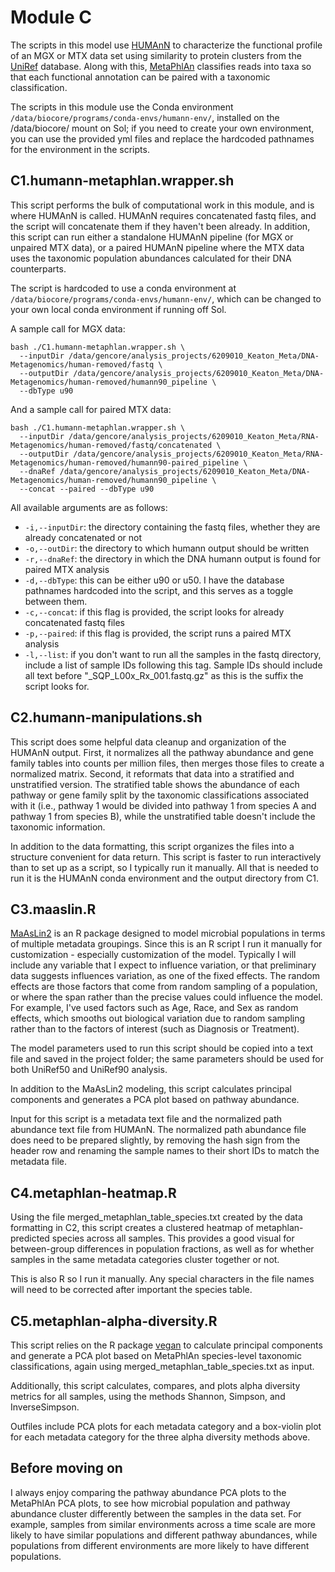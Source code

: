 # Module C
The scripts in this model use [HUMAnN](https://huttenhower.sph.harvard.edu/humann/,"Title") to characterize the functional profile of an MGX or MTX data set using similarity to protein clusters from the [UniRef](https://www.uniprot.org/help/uniref,"Title") database. Along with this, [MetaPhlAn](https://huttenhower.sph.harvard.edu/metaphlan/,"Title") classifies reads into taxa so that each functional annotation can be paired with a taxonomic classification.

The scripts in this module use the Conda environment `/data/biocore/programs/conda-envs/humann-env/`, installed on the /data/biocore/ mount on Sol; if you need to create your own environment, you can use the provided yml files and replace the hardcoded pathnames for the environment in the scripts.

## C1.humann-metaphlan.wrapper.sh
This script performs the bulk of computational work in this module, and is where HUMAnN is called. HUMAnN requires concatenated fastq files, and the script will concatenate them if they haven't been already. In addition, this script can run either a standalone HUMAnN pipeline (for MGX or unpaired MTX data), or a paired HUMAnN pipeline where the MTX data uses the taxonomic population abundances calculated for their DNA counterparts.

The script is hardcoded to use a conda environment at ``/data/biocore/programs/conda-envs/humann-env/``, which can be changed to your own local conda environment if running off Sol.

A sample call for MGX data:

    bash ./C1.humann-metaphlan.wrapper.sh \
      --inputDir /data/gencore/analysis_projects/6209010_Keaton_Meta/DNA-Metagenomics/human-removed/fastq \
      --outputDir /data/gencore/analysis_projects/6209010_Keaton_Meta/DNA-Metagenomics/human-removed/humann90_pipeline \
      --dbType u90

And a sample call for paired MTX data:

    bash ./C1.humann-metaphlan.wrapper.sh \
      --inputDir /data/gencore/analysis_projects/6209010_Keaton_Meta/RNA-Metagenomics/human-removed/fastq/concatenated \
      --outputDir /data/gencore/analysis_projects/6209010_Keaton_Meta/RNA-Metagenomics/human-removed/humann90-paired_pipeline \
      --dnaRef /data/gencore/analysis_projects/6209010_Keaton_Meta/DNA-Metagenomics/human-removed/humann90_pipeline \
      --concat --paired --dbType u90

All available arguments are as follows:
* ``-i,--inputDir``: the directory containing the fastq files, whether they are already concatenated or not
* ``-o,--outDir``: the directory to which humann output should be written
* ``-r,--dnaRef``: the directory in which the DNA humann output is found for paired MTX analysis
* ``-d,--dbType``: this can be either u90 or u50. I have the database pathnames hardcoded into the script, and this serves as a toggle between them.
* ``-c,--concat``: if this flag is provided, the script looks for already concatenated fastq files
* ``-p,--paired``: if this flag is provided, the script runs a paired MTX analysis
* ``-l,--list``: if you don't want to run all the samples in the fastq directory, include a list of sample IDs following this tag. Sample IDs should include all text before "_SQP_L00x_Rx_001.fastq.gz" as this is the suffix the script looks for.

## C2.humann-manipulations.sh
This script does some helpful data cleanup and organization of the HUMAnN output. First, it normalizes all the pathway abundance and gene family tables into counts per million files, then merges those files to create a normalized matrix. Second, it reformats that data into a stratified and unstratified version. The stratified table shows the abundance of each pathway or gene family split by the taxonomic classifications associated with it (i.e., pathway 1 would be divided into pathway 1 from species A and pathway 1 from species B), while the unstratified table doesn't include the taxonomic information.

In addition to the data formatting, this script organizes the files into a structure convenient for data return.
This script is faster to run interactively than to set up as a script, so I typically run it manually. All that is needed to run it is the HUMAnN conda environment and the output directory from C1.

## C3.maaslin.R
[MaAsLin2](https://github.com/biobakery/Maaslin2,"Title") is an R package designed to model microbial populations in terms of multiple metadata groupings. Since this is an R script I run it manually for customization - especially customization of the model. Typically I will include any variable that I expect to influence variation, or that preliminary data suggests influences variation, as one of the fixed effects. The random effects are those factors that come from random sampling of a population, or where the span rather than the precise values could influence the model. For example, I've used factors such as Age, Race, and Sex as random effects, which smooths out  biological variation due to random sampling rather than to the factors of interest (such as Diagnosis or Treatment).

The model parameters used to run this script should be copied into a text file and saved in the project folder; the same parameters should be used for both UniRef50 and UniRef90 analysis.

In addition to the MaAsLin2 modeling, this script calculates principal components and generates a PCA plot based on pathway abundance.

Input for this script is a metadata text file and the normalized path abundance text file from HUMAnN. The normalized path abundance file does need to be prepared slightly, by removing the hash sign from the header row and renaming the sample names to their short IDs to match the metadata file.

## C4.metaphlan-heatmap.R
Using the file merged_metaphlan_table_species.txt created by the data formatting in C2, this script creates a clustered heatmap of metaphlan-predicted species across all samples. This provides a good visual for between-group differences in population fractions, as well as for whether samples in the same metadata categories cluster together or not.

This is also R so I run it manually. Any special characters in the file names will need to be corrected after important the species table.

## C5.metaphlan-alpha-diversity.R
This script relies on the R package [vegan](https://github.com/vegandevs/vegan,"Title") to calculate principal components and generate a PCA plot based on MetaPhlAn species-level taxonomic classifications, again using merged_metaphlan_table_species.txt as input.

Additionally, this script calculates, compares, and plots alpha diversity metrics for all samples, using the methods Shannon, Simpson, and InverseSimpson.

Outfiles include PCA plots for each metadata category and a box-violin plot for each metadata category for the three alpha diversity methods above.

## Before moving on
I always enjoy comparing the pathway abundance PCA plots to the MetaPhlAn PCA plots, to see how microbial population and pathway abundance cluster differently between the samples in the data set. For example, samples from similar environments across a time scale are more likely to have similar populations and different pathway abundances, while populations from different environments are more likely to have different populations.
